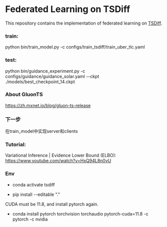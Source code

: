# Federated Learning on TSDiff

This repository contains the implementation of federated learning on [TSDiff](https://github.com/amazon-science/unconditional-time-series-diffusion).

### train:

python bin/train_model.py -c configs/train_tsdiff/train_uber_tlc.yaml

### test:
python bin/guidance_experiment.py -c configs/guidance/guidance_solar.yaml --ckpt ./models/best_checkpoint_14.ckpt

### About GluonTS
https://zh.mxnet.io/blog/gluon-ts-release

### 下一步

在train_model中实现server和clients

### Tutorial: 
Variational Inference | Evidence Lower Bound (ELBO): https://www.youtube.com/watch?v=HxQ94L8n0vU

### Env

- conda activate tsdiff

- pip install --editable "."

CUDA must be 11.8, and install pytorch again.

- conda install pytorch torchvision torchaudio pytorch-cuda=11.8 -c pytorch -c nvidia